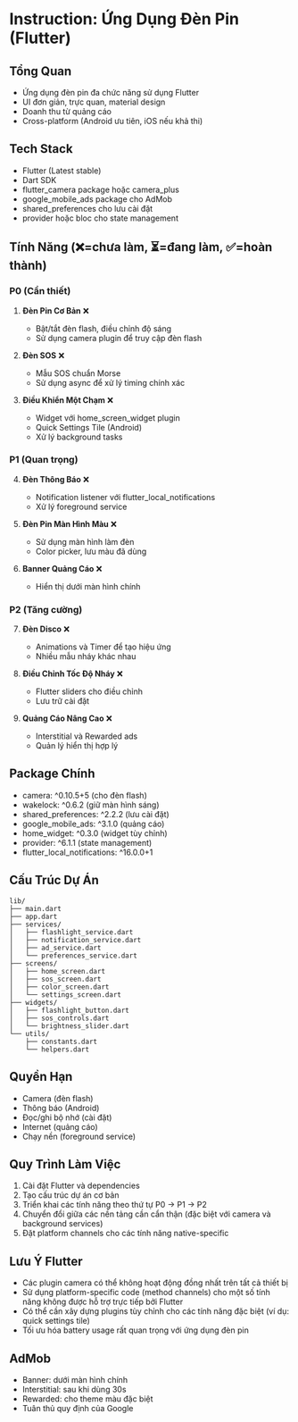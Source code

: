 # Instruction: Ứng Dụng Đèn Pin (Flutter)

## Tổng Quan
- Ứng dụng đèn pin đa chức năng sử dụng Flutter
- UI đơn giản, trực quan, material design
- Doanh thu từ quảng cáo
- Cross-platform (Android ưu tiên, iOS nếu khả thi)

## Tech Stack
- Flutter (Latest stable)
- Dart SDK
- flutter_camera package hoặc camera_plus
- google_mobile_ads package cho AdMob
- shared_preferences cho lưu cài đặt
- provider hoặc bloc cho state management

## Tính Năng (❌=chưa làm, ⏳=đang làm, ✅=hoàn thành)

### P0 (Cần thiết)
1. **Đèn Pin Cơ Bản** ❌
   - Bật/tắt đèn flash, điều chỉnh độ sáng
   - Sử dụng camera plugin để truy cập đèn flash

2. **Đèn SOS** ❌
   - Mẫu SOS chuẩn Morse
   - Sử dụng async để xử lý timing chính xác

3. **Điều Khiển Một Chạm** ❌
   - Widget với home_screen_widget plugin
   - Quick Settings Tile (Android)
   - Xử lý background tasks

### P1 (Quan trọng)
4. **Đèn Thông Báo** ❌
   - Notification listener với flutter_local_notifications
   - Xử lý foreground service

5. **Đèn Pin Màn Hình Màu** ❌
   - Sử dụng màn hình làm đèn
   - Color picker, lưu màu đã dùng

6. **Banner Quảng Cáo** ❌
   - Hiển thị dưới màn hình chính

### P2 (Tăng cường)
7. **Đèn Disco** ❌
   - Animations và Timer để tạo hiệu ứng
   - Nhiều mẫu nháy khác nhau

8. **Điều Chỉnh Tốc Độ Nháy** ❌
   - Flutter sliders cho điều chỉnh
   - Lưu trữ cài đặt

9. **Quảng Cáo Nâng Cao** ❌
   - Interstitial và Rewarded ads
   - Quản lý hiển thị hợp lý

## Package Chính
- camera: ^0.10.5+5 (cho đèn flash)
- wakelock: ^0.6.2 (giữ màn hình sáng)
- shared_preferences: ^2.2.2 (lưu cài đặt)
- google_mobile_ads: ^3.1.0 (quảng cáo)
- home_widget: ^0.3.0 (widget tùy chỉnh)
- provider: ^6.1.1 (state management)
- flutter_local_notifications: ^16.0.0+1

## Cấu Trúc Dự Án
```
lib/
├── main.dart
├── app.dart
├── services/
│   ├── flashlight_service.dart
│   ├── notification_service.dart
│   ├── ad_service.dart
│   └── preferences_service.dart
├── screens/
│   ├── home_screen.dart
│   ├── sos_screen.dart
│   ├── color_screen.dart
│   └── settings_screen.dart
├── widgets/
│   ├── flashlight_button.dart
│   ├── sos_controls.dart
│   └── brightness_slider.dart
└── utils/
    ├── constants.dart
    └── helpers.dart
```

## Quyền Hạn
- Camera (đèn flash)
- Thông báo (Android)
- Đọc/ghi bộ nhớ (cài đặt)
- Internet (quảng cáo)
- Chạy nền (foreground service)

## Quy Trình Làm Việc
1. Cài đặt Flutter và dependencies
2. Tạo cấu trúc dự án cơ bản
3. Triển khai các tính năng theo thứ tự P0 → P1 → P2
4. Chuyển đổi giữa các nền tảng cần cẩn thận (đặc biệt với camera và background services)
5. Đặt platform channels cho các tính năng native-specific

## Lưu Ý Flutter
- Các plugin camera có thể không hoạt động đồng nhất trên tất cả thiết bị
- Sử dụng platform-specific code (method channels) cho một số tính năng không được hỗ trợ trực tiếp bởi Flutter
- Có thể cần xây dựng plugins tùy chỉnh cho các tính năng đặc biệt (ví dụ: quick settings tile)
- Tối ưu hóa battery usage rất quan trọng với ứng dụng đèn pin

## AdMob
- Banner: dưới màn hình chính
- Interstitial: sau khi dùng 30s
- Rewarded: cho theme màu đặc biệt
- Tuân thủ quy định của Google
